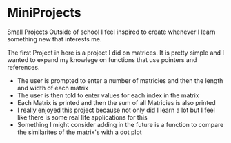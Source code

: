 # MiniProjects
Small Projects Outside of school I feel inspired to create whenever I learn something new that interests me.

The first Project in here is a project I did on matrices.  It is pretty simple and I wanted to expand my knowlege on functions that use pointers and references.
 - The user is prompted to enter a number of matricies and then the length and width of each matrix
 - The user is then told to enter values for each index in the matrix
 - Each Matrix is printed and then the sum of all Matricies is also printed
 - I really enjoyed this project because not only did I learn a lot but I feel like there is some real life applications for this
 - Something I might consider adding in the future is a function to compare the similarites of the matrix's with a dot plot
